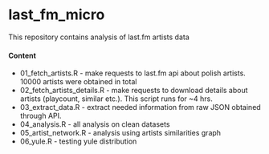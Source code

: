 # last_fm_micro
This repository contains analysis of last.fm artists data

#### Content

- 01_fetch_artists.R - make requests to last.fm api about polish artists. 10000 artists were obtained in total
- 02_fetch_artists_details.R - make requests to download details about artists (playcount, similar etc.). This script runs for ~4 hrs.
- 03_extract_data.R - extract needed information from raw JSON obtained through API. 
- 04_analysis.R - all analysis on clean datasets
- 05_artist_network.R - analysis using artists similarities graph
- 06_yule.R - testing yule distribution
